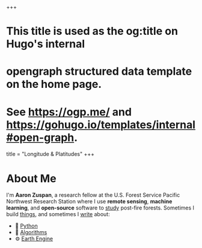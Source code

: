 +++
# This title is used as the og:title on Hugo's internal
# opengraph structured data template on the home page.
# See https://ogp.me/ and https://gohugo.io/templates/internal#open-graph.
title = "Longitude & Platitudes"
+++

# About Me

I'm **Aaron Zuspan**, a research fellow at the U.S. Forest Service Pacific Northwest Research Station where I use **remote sensing**, **machine learning**, and **open-source** software to [study](/research) post-fire forests. Sometimes I build [things](/projects), and sometimes I [write](/blog) about:

- 🐍 [Python](/tag/python)
- 🧮 [Algorithms](/tag/algorithms)
- ⚙️ [Earth Engine](/tag/earth-engine)
